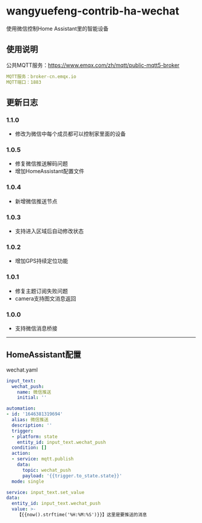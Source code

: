 # wangyuefeng-contrib-ha-wechat
使用微信控制Home Assistant里的智能设备


## 使用说明
公共MQTT服务：https://www.emqx.com/zh/mqtt/public-mqtt5-broker
```yaml
MQTT服务：broker-cn.emqx.io
MQTT端口：1883
```

## 更新日志
### 1.1.0
- 修改为微信中每个成员都可以控制家里面的设备

### 1.0.5
- 修复微信推送解码问题
- 增加HomeAssistant配置文件
### 1.0.4
- 新增微信推送节点

### 1.0.3
- 支持进入区域后自动修改状态

### 1.0.2
- 增加GPS持续定位功能

### 1.0.1
- 修复主题订阅失败问题
- camera支持图文消息返回

### 1.0.0
- 支持微信消息桥接

--- 

## HomeAssistant配置

wechat.yaml
```yaml
input_text:
  wechat_push:
    name: 微信推送
    initial: ''

automation:
- id: '1646381319694'
  alias: 微信推送
  description: ''
  trigger:
  - platform: state
    entity_id: input_text.wechat_push
  condition: []
  action:
  - service: mqtt.publish
    data:
      topic: wechat_push
      payload: '{{trigger.to_state.state}}'
  mode: single
```
```yaml
service: input_text.set_value
data:
  entity_id: input_text.wechat_push
  value: >-
    【{{now().strftime('%H:%M:%S')}}】这里是要推送的消息
```